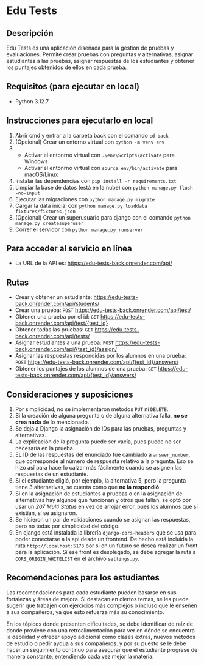 # Edu Tests

## Descripción

Edu Tests es una aplicación diseñada para la gestión de pruebas y evaluaciones. Permite crear pruebas con preguntas y alternativas, asignar estudiantes a las pruebas, asignar respuestas de los estudiantes y obtener los puntajes obtenidos de ellos en cada prueba.

## Requisitos (para ejecutar en local)

- Python 3.12.7

## Instrucciones para ejecutarlo en local

1. Abrir cmd y entrar a la carpeta back con el comando `cd back`
2. (Opcional) Crear un entorno virtual con `python -m venv env`
3. - Activar el entonrno virtual con `.\env\Scripts\activate` para Windows
   - Activar el entonrno virtual con `source env/bin/activate` para macOS/Linux
4. Instalar las dependencias con `pip install -r requirements.txt`
5. Limpiar la base de datos (está en la nube) con `python manage.py flush --no-input`
6. Ejecutar las migraciones con `python manage.py migrate`
7. Cargar la data inicial con `python manage.py loaddata fixtures/fixtures.json`
8. (Opcional) Crear un superusuario para django con el comando `python manage.py createsuperuser`
9. Correr el servidor con `python manage.py runserver`

## Para acceder al servicio en línea

- La URL de la API es: https://edu-tests-back.onrender.com/api/

## Rutas

- Crear y obtener un estudiante: https://edu-tests-back.onrender.com/api/students/
- Crear una prueba: `POST` https://edu-tests-back.onrender.com/api/test/
- Obtener una prueba por el id: `GET` https://edu-tests-back.onrender.com/api/test/{test_id}
- Obtener todas las pruebas: `GET` https://edu-tests-back.onrender.com/api/tests/
- Asignar estudiantes a una prueba: `POST` https://edu-tests-back.onrender.com/api/{test_id}/assign/
- Asignar las respuestas respondidas por los alumnos en una prueba: `POST` https://edu-tests-back.onrender.com/api/{test_id}/answers/
- Obtener los puntajes de los alumnos de una prueba: `GET` https://edu-tests-back.onrender.com/api/{test_id}/answers/

## Consideraciones y suposiciones

1. Por simplicidad, no se implementaron métodos `PUT` ni `DELETE`.
2. Si la creación de alguna pregunta o de alguna alternativa falla, **no se crea nada** de lo mencionado.
3. Se deja a Django la asignación de IDs para las pruebas, preguntas y alternativas.
4. La explicación de la pregunta puede ser vacía, pues puede no ser necesaria en la prueba.
5. EL ID de las respuestas del enunciado fue cambiado a `answer_number`, que corresponde al número de respuesta relativo a la pregunta. Eso se hizo así para hacerlo calzar más fácilmente cuando se asignen las respuestas de un estudiante.
6. Si el estudiante eligió, por ejemplo, la alternativa 5, pero la pregunta tiene 3 alternativas, se cuenta como que **no la respondió**.
7. Si en la asignación de estudiantes a pruebas o en la asignación de alternativas hay algunos que funcionan y otros que fallan, se optó por usar un _207 Multi Status_ en vez de arrojar error, pues los alumnos que sí existían, sí se asignaron.
8. Se hicieron un par de validaciones cuando se asignan las respuestas, pero no todas por simplicidad del código.
9. En django está instalada la librería `django-cors-headers` que se usa para poder conectarse a la api desde un frontend. De hecho está incluida la ruta `http://localhost:5173` por si en un futuro se desea realizar un front para la aplicación. Si ese front es desplegado, se debe agregar la ruta a `CORS_ORIGIN_WHITELIST` en el archivo `settings.py`.

## Recomendaciones para los estudiantes

Las recomendaciones para cada estudiante pueden basarse en sus fortalezas y áreas de mejora. Si destacan en ciertos temas, se les puede sugerir que trabajen con ejercicios más complejos o incluso que le enseñen a sus compañeros, ya que esto refuerza más su conocimiento.

En los tópicos donde presenten dificultades, se debe identificar de raíz de donde proviene con una retroalimentación para ver en dónde se encuentra la debilidad y ofrecer apoyo adicional como clases extras, nuevos métodos de estudio o pedir aydua a sus compañeros. y por su puesto se le debe hacer un seguimiento continuo para asegurar que el estudiante progrese de manera constante, entendiendo cada vez mejor la materia.

